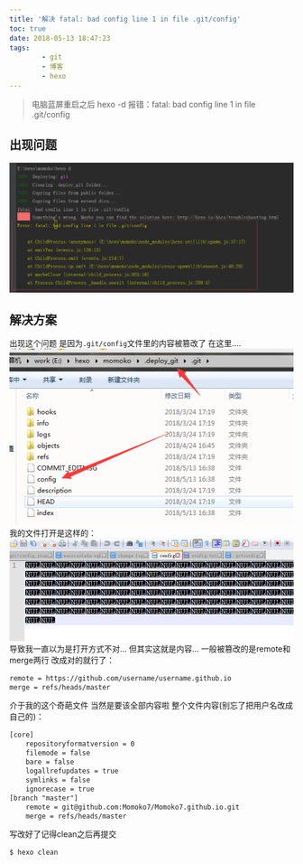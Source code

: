 ```yaml
---
title: '解决 fatal: bad config line 1 in file .git/config'
toc: true
date: 2018-05-13 18:47:23
tags:
        - git
        - 博客
        - hexo
---
```

> 电脑蓝屏重启之后 hexo -d 报错：fatal: bad config line 1 in file .git/config

<!--more-->

## 出现问题
![截图](/assets/blogImg/180513-1.png)

## 解决方案
出现这个问题 是因为`.git/config`文件里的内容被篡改了
在这里....
![截图](/assets/blogImg/180513-2.png)
我的文件打开是这样的：
![截图](/assets/blogImg/180513-3.png)
导致我一直以为是打开方式不对...  但其实这就是内容...
一般被篡改的是remote和merge两行  改成对的就行了：

    remote = https://github.com/username/username.github.io
    merge = refs/heads/master
    
介于我的这个奇葩文件 当然是要该全部内容啦
整个文件内容(别忘了把用户名改成自己的)：
```
[core]
	repositoryformatversion = 0
	filemode = false
	bare = false
	logallrefupdates = true
	symlinks = false
	ignorecase = true
[branch "master"]
	remote = git@github.com:Momoko7/Momoko7.github.io.git
	merge = refs/heads/master
```

写改好了记得clean之后再提交
    
    $ hexo clean



   

